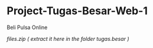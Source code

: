 # Project-Tugas-Besar-Web-1
Beli Pulsa Online

*files.zip ( extract it here in the folder tugas.besar )*

